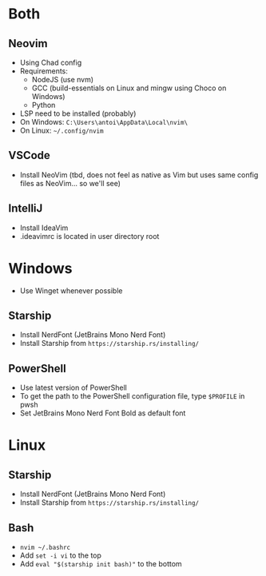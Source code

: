 # Both
## Neovim
- Using Chad config
- Requirements:
  - NodeJS (use nvm)
  - GCC (build-essentials on Linux and mingw using Choco on Windows)
  - Python
- LSP need to be installed (probably)
- On Windows: `C:\Users\antoi\AppData\Local\nvim\`
- On Linux: `~/.config/nvim` 
## VSCode
- Install NeoVim (tbd, does not feel as native as Vim but uses same config files as NeoVim... so we'll see)
## IntelliJ
- Install IdeaVim
- .ideavimrc is located in user directory root

# Windows
- Use Winget whenever possible
## Starship
- Install NerdFont (JetBrains Mono Nerd Font)
- Install Starship from `https://starship.rs/installing/`
## PowerShell
- Use latest version of PowerShell
- To get the path to the PowerShell configuration file, type `$PROFILE` in pwsh
- Set JetBrains Mono Nerd Font Bold as default font

# Linux
## Starship
- Install NerdFont (JetBrains Mono Nerd Font)
- Install Starship from `https://starship.rs/installing/`
## Bash
- `nvim ~/.bashrc`
- Add `set -i vi` to the top 
- Add `eval "$(starship init bash)"` to the bottom